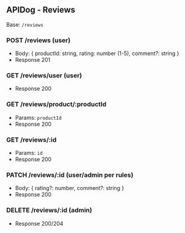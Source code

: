 ## APIDog - Reviews

Base: `/reviews`

### POST /reviews (user)
- Body: { productId: string, rating: number (1-5), comment?: string }
- Response 201

### GET /reviews/user (user)
- Response 200

### GET /reviews/product/:productId
- Params: `productId`
- Response 200

### GET /reviews/:id
- Params: `id`
- Response 200

### PATCH /reviews/:id (user/admin per rules)
- Body: { rating?: number, comment?: string }
- Response 200

### DELETE /reviews/:id (admin)
- Response 200/204


